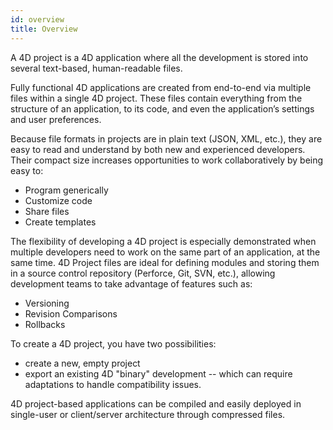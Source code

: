 ```yaml
---
id: overview
title: Overview
---
```


A 4D project is a 4D application where all the development is stored into several text-based, human-readable files.

Fully functional 4D applications are created from end-to-end via multiple files within a single 4D project. These files contain everything from the structure of an application, to its code, and even the application’s settings and user preferences.
 
Because file formats in projects are in plain text (JSON, XML, etc.), they are easy to read and understand by both new and experienced developers. Their compact size increases opportunities to work collaboratively by being easy to:

- Program generically
- Customize code
- Share files
- Create templates

The flexibility of developing a 4D project is especially demonstrated when multiple developers need to work on the same part of an application, at the same time. 4D Project files are ideal for defining modules and storing them in a source control repository (Perforce, Git, SVN, etc.), allowing development teams to take advantage of features such as: 

- Versioning
- Revision Comparisons
- Rollbacks

To create a 4D project, you have two possibilities:

- create a new, empty project
- export an existing 4D "binary" development -- which can require adaptations to handle compatibility issues. 

4D project-based applications can be compiled and easily deployed in single-user or client/server architecture through compressed files. 